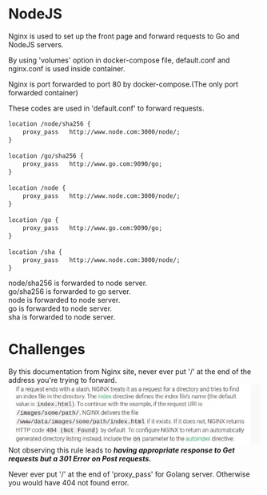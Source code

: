 # **NodeJS**

Nginx is used to set up the front page and forward requests to Go and NodeJS servers.

By using 'volumes' option in docker-compose file, default.conf and nginx.conf is used inside container.

Nginx is port forwarded to port 80 by docker-compose.(The only port forwarded container)

These codes are used in 'default.conf' to forward requests.
>
    location /node/sha256 {
        proxy_pass   http://www.node.com:3000/node/;
    }

    location /go/sha256 {
        proxy_pass   http://www.go.com:9090/go;
    }

    location /node {
        proxy_pass   http://www.node.com:3000/node/;
    }

    location /go {
        proxy_pass   http://www.go.com:9090/go;
    }

    location /sha {
        proxy_pass   http://www.node.com:3000/node/;
    }
>

node/sha256 is forwarded to node server.<br>
go/sha256 is forwarded to go server.<br>
node is forwarded to node server.<br>
go is forwarded to node server.<br>
sha is forwarded to node server.<br>

# Challenges
By this documentation from Nginx site, never ever put '/' at the end of the address you're trying to forward.
![this is an image](../Images/Nginx-doc.jpg)
Not observing this rule leads to <i><b>having appropriate response to Get requests but a 301 Error on Post requests.</b></i>

Never ever put '/' at the end of 'proxy_pass' for Golang server. Otherwise you would have 404 not found error.